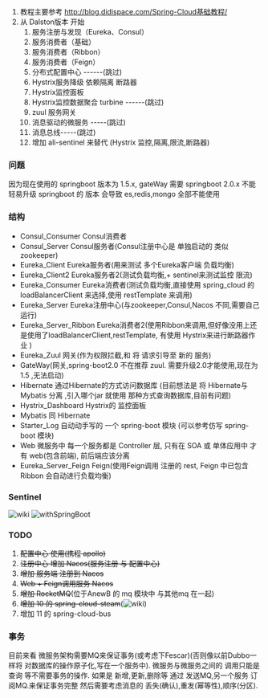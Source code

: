 1. 教程主要参考 http://blog.didispace.com/Spring-Cloud基础教程/
2. 从 Dalston版本 开始 
    1. 服务注册与发现（Eureka、Consul）
    2. 服务消费者（基础）
    3. 服务消费者（Ribbon）
    4. 服务消费者（Feign）
    5. 分布式配置中心 ------(跳过)
    6. Hystrix服务降级 依赖隔离 断路器
    7. Hystrix监控面板
    8. Hystrix监控数据聚合 turbine ------(跳过)
    9. zuul 服务网关
    10. 消息驱动的微服务 -----(跳过)
    11. 消息总线-----(跳过)
    12. 增加 ali-sentinel 来替代 (Hystrix 监控,隔离,限流,断路器)
    
### 问题
因为现在使用的 springboot 版本为 1.5.x,
gateWay 需要 springboot 2.0.x
不能轻易升级 springboot 的 版本 会导致 es,redis,mongo 全部不能使用

### 结构
* Consul_Consumer Consul消费者
* Consul_Server Consul服务者(Consul注册中心是 单独启动的 类似 zookeeper)
* Eureka_Client Eureka服务者(用来测试 多个Eureka客户端 负载均衡)
* Eureka_Client2 Eureka服务者2(测试负载均衡,+ sentinel来测试监控 限流) 
* Eureka_Consumer Eureka消费者(测试负载均衡,直接使用 spring_cloud 的 loadBalancerClient 来选择,使用 restTemplate 来调用) 
* Eureka_Server Eureka注册中心(与zookeeper,Consul,Nacos 不同,需要自己运行)
* Eureka_Server_Ribbon Eureka消费者2(使用Ribbon来调用,但好像没用上还是使用了loadBalancerClient,restTemplate, 有使用 Hystrix来进行断路器作业 )
* Eureka_Zuul 网关(作为权限拦截,和 将 请求引导至 新的 服务)
* GateWay(网关,spring-boot2.0 不在推荐 zuul. 需要升级2.0才能使用,现在为 1.5 ,无法启动)
* Hibernate 通过Hibernate的方式访问数据库 (目前想法是 将 Hibernate与Mybatis 分离 ,引入哪个jar 就使用 那种方式查询数据库,目前有问题)
* Hystrix_Dashboard Hystrix的 监控面板
* Mybatis 同 Hibernate
* Starter_Log 自动动手写的 一个 spring-boot 模块 (可以参考仿写 spring-boot 模块)
* Web 微服务中 每一个服务都是 Controller 层, 只有在 SOA 或 单体应用中 才有 web(包含前端), 前后端应该分离
* Eureka_Server_Feign Feign(使用Feign调用 注册的 rest, Feign 中已包含 Ribbon 会自动进行负载均衡)

### Sentinel
![wiki](https://github.com/alibaba/spring-cloud-alibaba/wiki/%E7%89%88%E6%9C%AC%E8%AF%B4%E6%98%8E)
![withSpringBoot](https://blog.csdn.net/tianyaleixiaowu/article/details/89916891)

### TODO
1. ~~配置中心 使用(携程 apollo)~~
2. ~~注册中心 增加 Nacos(服务注册 与 配置中心)~~
3. ~~增加 服务端 注册到 Nacos~~
4. ~~Web + Feign调用服务 Nacos~~
5. ~~增加 RocketMQ~~(位于AnewB 的 mq 模块中 与其他mq 在一起)
6. ~~增加 10 的 spring-cloud-steam~~(![wiki](https://blog.csdn.net/hubo_88/article/details/80904165))
7. 增加 11 的 spring-cloud-bus 

### 事务 
目前来看 微服务架构需要MQ来保证事务(或考虑下Fescar)(否则像以前Dubbo一样将 对数据库的操作原子化,写在一个服务中).
微服务与微服务之间的 调用只能是 查询 等不需要事务的操作.
如果是 新增,更新,删除等 通过 发送MQ,另一个服务 订阅MQ.来保证事务完整
然后需要考虑消息的 丢失(确认),重发(幂等性),顺序(分区).